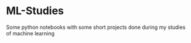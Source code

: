 # ML-Studies
Some python notebooks with some short projects done during my studies of machine learning
